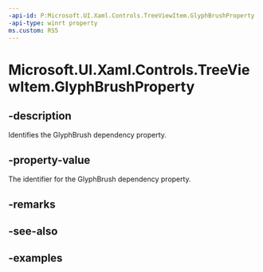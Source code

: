 ```yaml
---
-api-id: P:Microsoft.UI.Xaml.Controls.TreeViewItem.GlyphBrushProperty
-api-type: winrt property
ms.custom: RS5
---
```

<!-- Property syntax.
public DependencyProperty GlyphBrushProperty { get; }
-->

# Microsoft.UI.Xaml.Controls.TreeViewItem.GlyphBrushProperty


## -description

Identifies the GlyphBrush dependency property.


## -property-value

The identifier for the GlyphBrush dependency property.


## -remarks


## -see-also


## -examples


